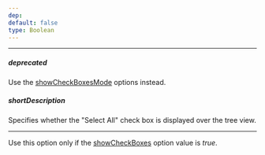 ```yaml
---
dep: 
default: false
type: Boolean
---
```

---
##### deprecated
Use the [showCheckBoxesMode](/api-reference/10%20UI%20Widgets/dxTreeView/1%20Configuration/showCheckBoxesMode.md '{basewidgetpath}/Configuration/#showCheckBoxesMode') options instead.

##### shortDescription
Specifies whether the "Select All" check box is displayed over the tree view.

---
Use this option only if the [showCheckBoxes](/api-reference/10%20UI%20Widgets/dxTreeView/1%20Configuration/showCheckBoxes.md '/Documentation/ApiReference/UI_Widgets/dxTreeView/Configuration/#showCheckBoxes') option value is *true*.